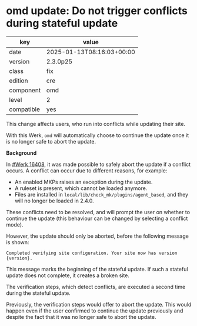 [//]: # (werk v2)
# omd update: Do not trigger conflicts during stateful update

key        | value
---------- | ---
date       | 2025-01-13T08:16:03+00:00
version    | 2.3.0p25
class      | fix
edition    | cre
component  | omd
level      | 2
compatible | yes

This change affects users, who run into conflicts while updating their site.

With this Werk, `omd` will automatically choose to continue the update once it is no longer safe to abort the update.

**Background**

In [#Werk 16408](https://checkmk.com/werk/16408), it was made possible to safely abort the update if a conflict occurs.
A conflict can occur due to different reasons, for example:

* An enabled MKPs raises an exception during the update.
* A ruleset is present, which cannot be loaded anymore.
* Files are installed in `local/lib/check_mk/plugins/agent_based`, and they will no longer be loaded in 2.4.0.

These conflicts need to be resolved, and will prompt the user on whether to continue the update (this behaviour can be changed by selecting a conflict mode).

However, the update should only be aborted, before the following message is shown:
```
Completed verifying site configuration. Your site now has version {version}.
```
This message marks the beginning of the stateful update.
If such a stateful update does not complete, it creates a broken site.

The verification steps, which detect conflicts, are executed a second time during the stateful update.

Previously, the verification steps would offer to abort the update.
This would happen even if the user confirmed to continue the update previously and despite the fact that it was no longer safe to abort the update.
